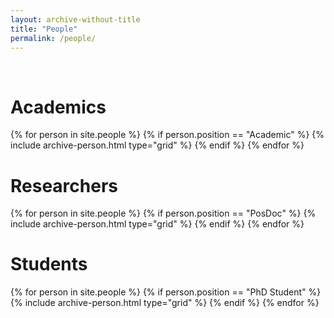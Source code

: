 ```yaml
---
layout: archive-without-title
title: "People"
permalink: /people/
---
```


<br>

<h1>Academics</h1>
<div class="grid__wrapper">
{% for person in site.people %}
  {% if person.position == "Academic" %}
    {% include archive-person.html type="grid" %}
  {% endif %}
{% endfor %}
</div>

<!-- Do not remove -->

<div style="clear:both;"></div>
<!-- Do not remove -->

<h1>Researchers</h1>
<div class="grid__wrapper">
{% for person in site.people %}
  {% if person.position == "PosDoc" %}
    {% include archive-person.html type="grid" %}
  {% endif %}
{% endfor %}
</div>


<!-- Do not remove -->
<div style="clear:both;"></div>
<!-- Do not remove -->

<h1>Students</h1>
<div class="grid__wrapper">
{% for person in site.people %}
  {% if person.position == "PhD Student" %}
    {% include archive-person.html type="grid" %}
  {% endif %}
{% endfor %}
</div>

